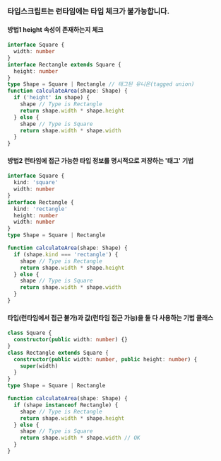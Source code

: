 
### 타입스크립트는 런타임에는 타입 체크가 불가능합니다.

####  방법1 height 속성이 존재하는지 체크

```typescript
interface Square {
  width: number
}
interface Rectangle extends Square {
  height: number
}
type Shape = Square | Rectangle // 태그된 유니온(tagged union)
function calculateArea(shape: Shape) {
  if ('height' in shape) {
    shape // Type is Rectangle
    return shape.width * shape.height
  } else {
    shape // Type is Square
    return shape.width * shape.width
  }
}
```

####  방법2 런타임에 접근 가능한 타입 정보를 명시적으로 저장하는 '태그' 기법

```typescript
interface Square {
  kind: 'square'
  width: number
}
interface Rectangle {
  kind: 'rectangle'
  height: number
  width: number
}
type Shape = Square | Rectangle

function calculateArea(shape: Shape) {
  if (shape.kind === 'rectangle') {
    shape // Type is Rectangle
    return shape.width * shape.height
  } else {
    shape // Type is Square
    return shape.width * shape.width
  }
}
```


####  타입(런타임에서 접근 불가)과 값(런타임 접근 가능)을 둘 다 사용하는 기법 클래스

```typescript
class Square {
  constructor(public width: number) {}
}
class Rectangle extends Square {
  constructor(public width: number, public height: number) {
    super(width)
  }
}
type Shape = Square | Rectangle

function calculateArea(shape: Shape) {
  if (shape instanceof Rectangle) {
    shape // Type is Rectangle
    return shape.width * shape.height
  } else {
    shape // Type is Square
    return shape.width * shape.width // OK
  }
}
```



